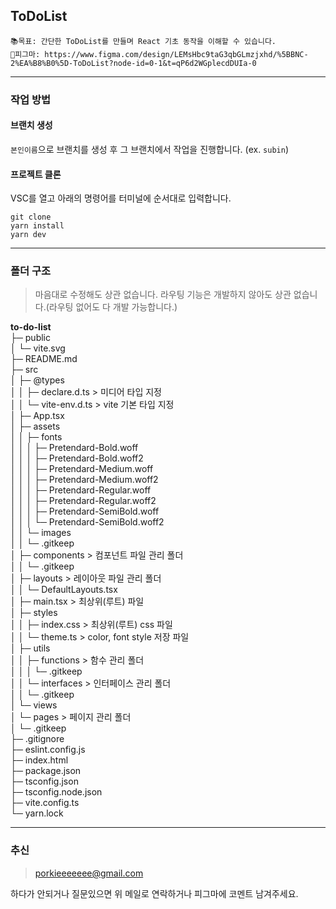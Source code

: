 ## ToDoList
  ```
📚목표: 간단한 ToDoList를 만들며 React 기초 동작을 이해할 수 있습니다.
🎨피그마: https://www.figma.com/design/LEMsHbc9taG3qbGLmzjxhd/%5BBNC-2%EA%B8%B0%5D-ToDoList?node-id=0-1&t=qP6d2WGplecdDUIa-0
```

<hr/>

### 작업 방법
#### 브랜치 생성
`본인이름`으로 브랜치를 생성 후 그 브랜치에서 작업을 진행합니다. (ex. `subin`)
#### 프로젝트 클론
VSC를 열고 아래의 명령어를 터미널에 순서대로 입력합니다.
```
git clone
yarn install
yarn dev
```

<hr/>


### 폴더 구조
> 마음대로 수정해도 상관 없습니다.
> 라우팅 기능은 개발하지 않아도 상관 없습니다.(라우팅 없어도 다 개발 가능합니다.)


**to-do-list**<br/>
├─ public<br/>
│  └─ vite.svg<br/>
├─ README.md<br/>
├─ src<br/>
│  ├─ @types<br/>
│  │  ├─ declare.d.ts > 미디어 타입 지정<br/>
│  │  └─ vite-env.d.ts > vite 기본 타입 지정<br/>
│  ├─ App.tsx<br/>
│  ├─ assets<br/>
│  │  ├─ fonts<br/>
│  │  │  ├─ Pretendard-Bold.woff<br/>
│  │  │  ├─ Pretendard-Bold.woff2<br/>
│  │  │  ├─ Pretendard-Medium.woff<br/>
│  │  │  ├─ Pretendard-Medium.woff2<br/>
│  │  │  ├─ Pretendard-Regular.woff<br/>
│  │  │  ├─ Pretendard-Regular.woff2<br/>
│  │  │  ├─ Pretendard-SemiBold.woff<br/>
│  │  │  └─ Pretendard-SemiBold.woff2<br/>
│  │  └─ images<br/>
│  │     └─ .gitkeep<br/>
│  ├─ components > 컴포넌트 파일 관리 폴더<br/>
│  │  └─ .gitkeep<br/>
│  ├─ layouts > 레이아웃 파일 관리 폴더<br/>
│  │  └─ DefaultLayouts.tsx<br/>
│  ├─ main.tsx > 최상위(루트) 파일<br/>
│  ├─ styles<br/>
│  │  ├─ index.css > 최상위(루트) css 파일<br/>
│  │  └─ theme.ts > color, font style 저장 파일<br/>
│  ├─ utils<br/>
│  │  ├─ functions > 함수 관리 폴더<br/>
│  │  │  └─ .gitkeep<br/>
│  │  └─ interfaces > 인터페이스 관리 폴더<br/>
│  │     └─ .gitkeep<br/>
│  └─ views <br/>
│     └─ pages > 페이지 관리 폴더<br/>
│        └─ .gitkeep<br/>
├─ .gitignore<br/>
├─ eslint.config.js<br/>
├─ index.html<br/>
├─ package.json<br/>
├─ tsconfig.json<br/>
├─ tsconfig.node.json<br/>
├─ vite.config.ts<br/>
└─ yarn.lock<br/>

<hr/>

### 추신
> porkieeeeeee@gmail.com

하다가 안되거나 질문있으면 위 메일로 연락하거나 피그마에 코멘트 남겨주세요.
